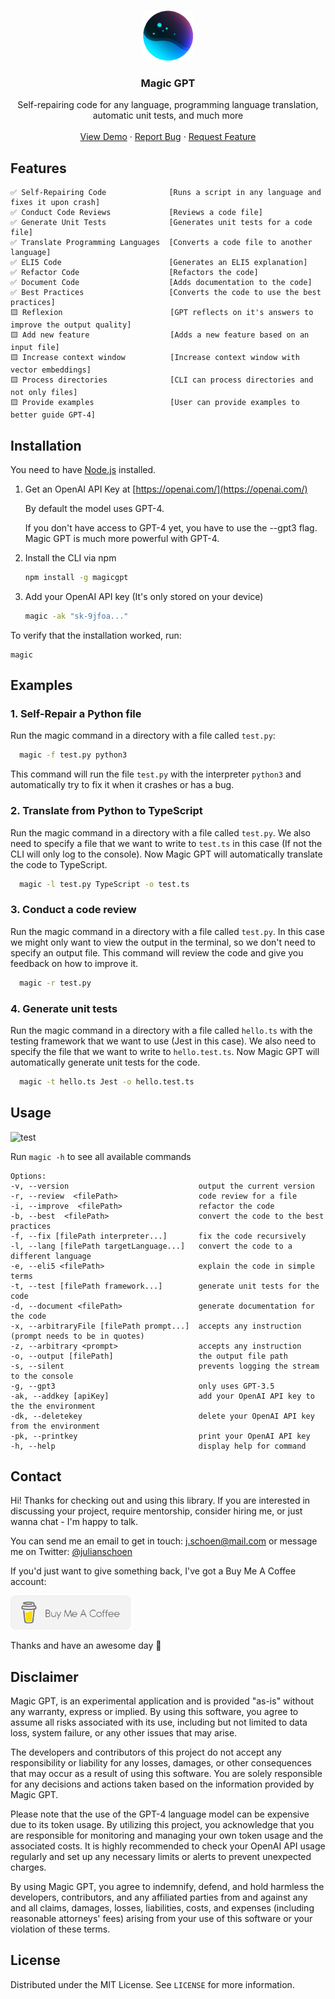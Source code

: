 <a name="readme-top"></a>

<br />
<div align="center">
  <a href="https://github.com/ntegrals/magicgpt">
    <img src="images/logo.png" alt="Logo" width="80" height="80">
  </a>

<h3 align="center">Magic GPT</h3>

  <p align="center">
    Self-repairing code for any language, programming language translation, automatic unit tests, and much more
    <br />
    <br />
    <a href="https://github.com/ntegrals/magicgpt">View Demo</a>
    ·
    <a href="https://github.com/ntegrals/magicgpt/issues">Report Bug</a>
    ·
    <a href="https://github.com/ntegrals/magicgpt/issues">Request Feature</a>
  </p>
</div>

## Features

    ✅ Self-Repairing Code              [Runs a script in any language and fixes it upon crash]
    ✅ Conduct Code Reviews             [Reviews a code file]
    ✅ Generate Unit Tests              [Generates unit tests for a code file]
    ✅ Translate Programming Languages  [Converts a code file to another language]
    ✅ ELI5 Code                        [Generates an ELI5 explanation]
    ✅ Refactor Code                    [Refactors the code]
    ✅ Document Code                    [Adds documentation to the code]
    ✅ Best Practices                   [Converts the code to use the best practices]
    🟨 Reflexion                        [GPT reflects on it's answers to improve the output quality]
    🟨 Add new feature                  [Adds a new feature based on an input file]
    🟨 Increase context window          [Increase context window with vector embeddings]
    🟨 Process directories              [CLI can process directories and not only files]
    🟨 Provide examples                 [User can provide examples to better guide GPT-4]

## Installation

You need to have [Node.js](https://nodejs.org/en) installed.

1. Get an OpenAI API Key at [https://openai.com/](https://openai.com/)

   By default the model uses GPT-4.

   If you don't have access to GPT-4 yet, you have to use the --gpt3 flag. Magic GPT is much more powerful with GPT-4.

2. Install the CLI via npm
   ```sh
   npm install -g magicgpt
   ```
3. Add your OpenAI API key (It's only stored on your device)
   ```sh
   magic -ak "sk-9jfoa..."
   ```

To verify that the installation worked, run:

```
magic
```

<!-- USAGE EXAMPLES -->

## Examples

### 1. Self-Repair a Python file

Run the magic command in a directory with a file called `test.py`:

```sh
  magic -f test.py python3
```

This command will run the file `test.py` with the interpreter `python3` and automatically try to fix it when it crashes or has a bug.

### 2. Translate from Python to TypeScript

Run the magic command in a directory with a file called `test.py`. We also need to specify a file that we want to write to `test.ts` in this case (If not the CLI will only log to the console). Now Magic GPT will automatically translate the code to TypeScript.

```sh
  magic -l test.py TypeScript -o test.ts
```

### 3. Conduct a code review

Run the magic command in a directory with a file called `test.py`. In this case we might only want to view the output in the terminal, so we don't need to specify an output file. This command will review the code and give you feedback on how to improve it.

```sh
  magic -r test.py
```

### 4. Generate unit tests

Run the magic command in a directory with a file called `hello.ts` with the testing framework that we want to use (Jest in this case). We also need to specify the file that we want to write to `hello.test.ts`. Now Magic GPT will automatically generate unit tests for the code.

```sh
  magic -t hello.ts Jest -o hello.test.ts
```

## Usage

<img src="images/test.gif" alt="test">

<!-- Use this space to show useful examples of how a project can be used. Additional screenshots, code examples and demos work well in this space. You may also link to more resources. -->

Run `magic -h` to see all available commands

    Options:
    -v, --version                             output the current version
    -r, --review  <filePath>                  code review for a file
    -i, --improve  <filePath>                 refactor the code
    -b, --best  <filePath>                    convert the code to the best practices
    -f, --fix [filePath interpreter...]       fix the code recursively
    -l, --lang [filePath targetLanguage...]   convert the code to a different language
    -e, --eli5 <filePath>                     explain the code in simple terms
    -t, --test [filePath framework...]        generate unit tests for the code
    -d, --document <filePath>                 generate documentation for the code
    -x, --arbitraryFile [filePath prompt...]  accepts any instruction (prompt needs to be in quotes)
    -z, --arbitrary <prompt>                  accepts any instruction
    -o, --output [filePath]                   the output file path
    -s, --silent                              prevents logging the stream to the console
    -g, --gpt3                                only uses GPT-3.5
    -ak, --addkey [apiKey]                    add your OpenAI API key to the the environment
    -dk, --deletekey                          delete your OpenAI API key from the environment
    -pk, --printkey                           print your OpenAI API key
    -h, --help                                display help for command

## Contact

Hi! Thanks for checking out and using this library. If you are interested in discussing your project, require mentorship, consider hiring me, or just wanna chat - I'm happy to talk.

You can send me an email to get in touch: j.schoen@mail.com or message me on Twitter: [@julianschoen](https://twitter.com/julianschoen)

If you'd just want to give something back, I've got a Buy Me A Coffee account:

<a href="https://www.buymeacoffee.com/ntegrals">
<img src="images/buymeacoffee.png" alt="buymeacoffee" width="192">
</a>

Thanks and have an awesome day 👋

## Disclaimer

Magic GPT, is an experimental application and is provided "as-is" without any warranty, express or implied. By using this software, you agree to assume all risks associated with its use, including but not limited to data loss, system failure, or any other issues that may arise.

The developers and contributors of this project do not accept any responsibility or liability for any losses, damages, or other consequences that may occur as a result of using this software. You are solely responsible for any decisions and actions taken based on the information provided by Magic GPT.

Please note that the use of the GPT-4 language model can be expensive due to its token usage. By utilizing this project, you acknowledge that you are responsible for monitoring and managing your own token usage and the associated costs. It is highly recommended to check your OpenAI API usage regularly and set up any necessary limits or alerts to prevent unexpected charges.

By using Magic GPT, you agree to indemnify, defend, and hold harmless the developers, contributors, and any affiliated parties from and against any and all claims, damages, losses, liabilities, costs, and expenses (including reasonable attorneys' fees) arising from your use of this software or your violation of these terms.

<!-- LICENSE -->

## License

Distributed under the MIT License. See `LICENSE` for more information.

[product-screenshot]: images/demo.png
